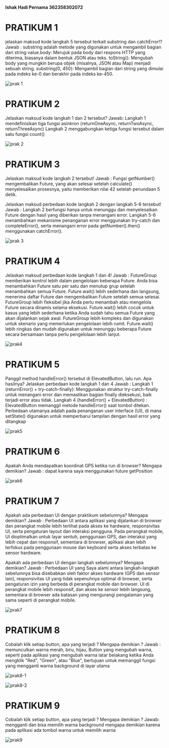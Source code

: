 **Ishak Hadi Pernama 362358302072**

# PRATIKUM 1
jelaskan maksud kode langkah 5 tersebut terkait substring dan catchError!?
Jawab : substring adalah metode yang digunakan untuk mengambil bagian dari string
        value.body: Merujuk pada body dari respons HTTP yang diterima, biasanya dalam bentuk JSON atau teks.
        toString(): Mengubah body yang mungkin berupa objek (misalnya, JSON atau Map) menjadi sebuah string.
        substring(0, 450): Mengambil bagian dari string yang dimulai pada indeks ke-0 dan berakhir pada indeks ke-450.

![prak 1](https://github.com/user-attachments/assets/680fc645-4853-4d7b-86fe-41d8b0c1b3c9)


# PRATIKUM 2
Jelaskan maksud kode langkah 1 dan 2 tersebut?
Jawab: Langkah 1 mendefinisikan tiga fungsi asinkron (returnOneAsync, returnTwoAsync, returnThreeAsync)
       Langkah 2 menggabungkan ketiga fungsi tersebut dalam satu fungsi count()

![prak 2](https://github.com/user-attachments/assets/fa485363-9227-495f-b95d-759468494b11)


# PRATIKUM 3
Jelaskan maksud kode langkah 2 tersebut!
Jawab : Fungsi getNumber() mengembalikan Future<int>, yang akan selesai setelah
        calculate() menyelesaikan prosesnya, yaitu memberikan nilai 42 setelah penundaan 5 detik.
        

Jelaskan maksud perbedaan kode langkah 2 dengan langkah 5-6 tersebut!
Jawab : Langkah 2 berfungsi hanya untuk menunggu dan menyelesaikan Future dengan hasil yang diberikan tanpa menangani error.
        Langkah 5-6 menambahkan mekanisme penanganan error menggunakan try-catch dan completeError(), serta menangani error pada
        getNumber().then() menggunakan catchError().

![prak 3](https://github.com/user-attachments/assets/50a0423e-5927-493d-8eef-18c15821d11c)


# PRATIKUM 4
Jelaskan maksud perbedaan kode langkah 1 dan 4!
Jawab : FutureGroup memberikan kontrol lebih dalam pengelolaan beberapa
        Future. Anda bisa menambahkan Future satu per satu dan menutup grup setelah menambahkan semua Future.
        Future.wait() lebih sederhana dan langsung, menerima daftar Future dan mengembalikan Future<List> setelah semua selesai.
        FutureGroup lebih fleksibel jika Anda perlu menambah atau mengelola Future secara dinamis selama eksekusi.
        Future.wait() lebih cocok untuk kasus yang lebih sederhana ketika Anda sudah tahu semua Future yang akan dijalankan sejak awal.
        FutureGroup lebih kompleks dan digunakan untuk skenario yang memerlukan pengelolaan lebih rumit.
        Future.wait() lebih ringkas dan mudah digunakan untuk menunggu beberapa Future secara bersamaan tanpa perlu pengelolaan lebih lanjut.
        
![prak4](https://github.com/user-attachments/assets/1afcd3fc-2fae-4e2b-9e94-9a7528b985a7)


# PRATIKUM 5
Panggil method handleError() tersebut di ElevatedButton, lalu run. Apa hasilnya? Jelaskan perbedaan kode langkah 1 dan 4
Jawab : Langkah 1 (returnError() + try-catch-finally): Menggunakan struktur try-catch-finally untuk menangani error dan
                                                       memastikan bagian finally dieksekusi, baik terjadi error atau tidak.
        Langkah 4 (handleError() + ElevatedButton) : ElevatedButton memanggil metode handleError() saat tombol ditekan.
                                                     Perbedaan utamanya adalah pada penanganan user interface (UI), di 
                                                     mana setState() digunakan untuk memperbarui tampilan dengan hasil error yang ditangkap
                                                     
![prak5](https://github.com/user-attachments/assets/7c34681c-c77e-4888-b2e7-19ba0b162014)



# PRATIKUM 6
Apakah Anda mendapatkan koordinat GPS ketika run di browser? Mengapa demikian?
Jawab : dapat karena saya menggunakan future getPosition

![prak6](https://github.com/user-attachments/assets/e33cc9f0-d8a4-444c-a149-cc3087a147ac)


# PRATIKUM 7
Apakah ada perbedaan UI dengan praktikum sebelumnya? Mengapa demikian?
Jawab : Perbedaan UI antara aplikasi yang dijalankan di browser dan perangkat
        mobile lebih terlihat pada akses ke hardware, responsivitas UI, serta pengaturan layout dan interaksi pengguna.
        Pada perangkat mobile, UI dioptimalkan untuk layar sentuh, penggunaan GPS,
        dan interaksi yang lebih cepat dan responsif, sementara di browser, aplikasi
        akan lebih terfokus pada penggunaan mouse dan keyboard serta akses terbatas ke sensor hardware.

Apakah ada perbedaan UI dengan langkah sebelumnya? Mengapa demikian?
Jawab : Perbedaan UI yang Saya alami antara langkah-langkah sebelumnya bisa 
        disebabkan oleh faktor akses hardware (GPS dan sensor lain), responsivitas UI
        yang tidak sepenuhnya optimal di browser, serta pengaturan izin yang berbeda di
        perangkat mobile dan browser. UI di perangkat mobile lebih responsif, dan akses
        ke sensor lebih langsung, sementara di browser ada batasan yang mengurangi
        pengalaman yang sama seperti di perangkat mobile.
        
![prak7](https://github.com/user-attachments/assets/9c535abe-21f4-4fba-8e2c-aeac40ce460d)


# PRATIKUM 8
Cobalah klik setiap button, apa yang terjadi ? Mengapa demikian ?
Jawab : memunculkan warna merah, biru, hijau, Button yang mengubah warna, seperti pada aplikasi yang mengubah warna latar belakang ketika Anda mengklik "Red", "Green", atau "Blue", bertujuan untuk memanggil fungsi yang mengganti warna background di layar utama

![prak8-1](https://github.com/user-attachments/assets/6b1264a5-605d-43b2-851f-65224e134329)

![prak8-2](https://github.com/user-attachments/assets/270f5514-ea9c-4355-86bc-3cb41f264fa9)


# PRATIKUM 9
Cobalah klik setiap button, apa yang terjadi ? Mengapa demikian ?
Jawab: mengganti dan bisa memilih warna background mengapa demikian karena pada aplikasi ada tombol warna untuk memilih warna

![prak9](https://github.com/user-attachments/assets/5d423b9d-5ae0-4473-91a2-bf12cda4c4e8)
                         
